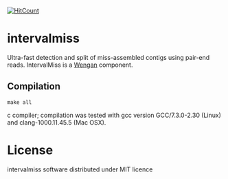 [![HitCount](http://hits.dwyl.io/adigenova/intervalmiss.svg)](http://hits.dwyl.io/adigenova/intervalmiss)


# intervalmiss
Ultra-fast detection and split of miss-assembled contigs using pair-end reads.
IntervalMiss is a [Wengan](https://github.com/adigenova/wengan) component.

## Compilation
```make all```

c compiler; compilation was tested with gcc version GCC/7.3.0-2.30 (Linux) and clang-1000.11.45.5 (Mac OSX).

# License

intervalmiss software distributed under MIT licence




